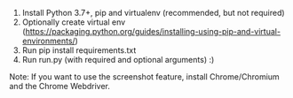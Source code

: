 1. Install Python 3.7+, pip and virtualenv (recommended, but not required)
2. Optionally create virtual env (https://packaging.python.org/guides/installing-using-pip-and-virtual-environments/)
3. Run pip install requirements.txt 
4. Run run.py (with required and optional arguments) :)

Note: If you want to use the screenshot feature, install Chrome/Chromium and the Chrome Webdriver.

